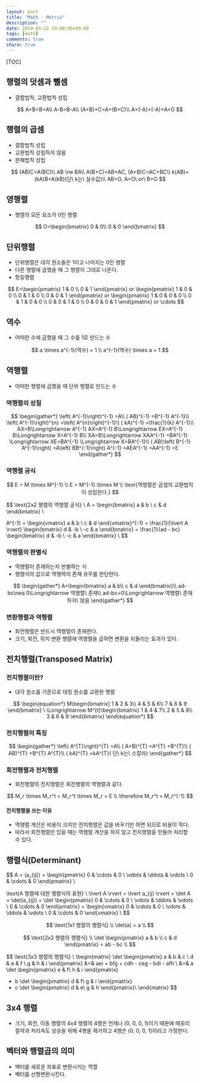 ```yaml
---
layout: post
title: "Math - Matrix"
description: ""
date: 2019-03-22 19:00:00+09:00
tags: [math]
comments: true
share: true
---
```



[TOC]



## 행렬의 덧셈과 뺄셈

- 결합법칙, 교환법칙 성립

$$
A+B=B+A\\
A-B=B-A\\
(A+B)+C=A+(B+C)\\
A+(-A)=(-A)+A=O
$$

## 행렬의 곱셈

- 결합법칙 성립
- 교환법칙 성립하지 않음
- 분해법칙 성립

$$
(AB)C=A(BC)\\
AB \ne BA\\
A(B+C)=AB+AC, (A+B)C=AC+BC\\
k(AB)=(kA)B=A(kB)(단\ k는\ 실수값)\\
AB=O, A=O\ or\ B=O
$$

## 영행렬

- 행렬의 모든 요소가 0인 행렬

$$
O=\begin{bmatrix}
0 & 0\\
0 & 0
\end{bmatrix}
$$



## 단위행렬

- 단위행렬은 대각 원소들은 1이고 나머지는 0인 행렬
- 다른 행렬에 곱했을 때 그 행렬이 그대로 나온다.
- 항등행렬

$$
E=\begin{pmatrix} 1 & 0 \\ 0 & 1 \end{pmatrix} or
\begin{pmatrix} 1 & 0 & 0 \\ 0 & 1 & 0 \\ 0 & 0 & 1 \end{pmatrix} or
\begin{pmatrix} 1 & 0 & 0 & 0 \\ 0 & 1 & 0 & 0 \\ 0 & 0 & 1 & 0 \\ 0 & 0 & 0 & 1 \end{pmatrix}
or \cdots
$$



## 역수

- 어떠한 수에 곱했을 때 그 수를 1로 만드는 수


$$
a \times a^{-1}(역수) = 1 \\
a^{-1}(역수) \times a = 1
$$


## 역행렬

- 어떠한 행렬에 곱했을 때 단위 행렬로 만드는 수

### 역행렬의 성질

$$
\begin{gather*}
\left( A^{-1}\right)^{-1} =A\\
( AB)^{-1} =B^{-1} A^{-1}\\
\left( A^{-1}\right)^{n} =\left( A^{n}\right)^{-1}\\
( kA)^{-1} =\frac{1}{k} A^{-1}\\
AX=B\Longrightarrow A^{-1} AX=A^{-1} B\Longrightarrow EX=A^{-1} B\Longrightarrow X=A^{-1} B\\
XA=B\Longrightarrow XAA^{-1} =BA^{-1} \Longrightarrow XE=BA^{-1} \Longrightarrow X=BA^{-1}\\
( AB)\left( B^{-1} A^{-1}\right) =A\left( BB^{-1}\right) A^{-1} =AEA^{-1} =AA^{-1} =E
\end{gather*}
$$



### 역행렬 공식

$$
E = M \times M^{-1} \\
E = M^{-1} \times M \\
\text{역행렬은 곱셈의 교환법칙이 성립한다.}
$$


$$
\text{2x2 행렬의 역행렬 공식} \\
A = \begin{bmatrix}
a & b \\
c & d
\end{bmatrix} \\

A^{-1} = \begin{vmatrix}
a & b \\
c & d
\end{vmatrix}^{-1}
= \frac{1}{\lvert A \rvert} \begin{bmatrix}
d & -b \\
-c & a
\end{bmatrix}
= \frac{1}{ad - bc} \begin{bmatrix}
d & -b \\
-c & a
\end{bmatrix} \\
$$



### 역행렬의 판별식

- 역행렬이 존재하는지 판별하는 식
- 행렬식의 값으로 역행력의 존재 유무를 판단한다.

$$
\begin{gather*}
A=\begin{bmatrix}
a & b\\
c & d
\end{bmatrix}\\
ad-bc\neq 0\Longrightarrow 역행렬\ 존재\\
ad-bc=0\Longrightarrow 역행렬\ 존재하지\ 않음
\end{gather*}
$$



### 변환행렬과 역행렬

- 회전행렬은 반드시 역행렬이 존재한다.
- 크기, 회전, 위치 변환 행렬에 역행렬을 곱하면 변환을 되돌리는 효과가 있다.



## 전치행렬(Transposed Matrix)

### 전치행렬이란?

- 대각 원소를 기준으로 대칭 원소를 교환한 행렬


$$
\begin{equation*}
M\begin{bmatrix}
1 & 2 & 3\\
4 & 5 & 6\\
7 & 8 & 9
\end{bmatrix} \ \Longrightarrow M^{t}\begin{bmatrix}
1 & 4 & 7\\
2 & 5 & 8\\
3 & 6 & 9
\end{bmatrix}
\end{equation*}
$$

### 전치행렬의 특징

$$
\begin{gather*}
\left( A^{T}\right)^{T} =A\\
( A+B)^{T} =A^{T} +B^{T}\\
( AB)^{T} =B^{T} A^{T}\\
( kA)^{T} =kA^{T}( 단\ k는\ 스칼라)
\end{gather*}
$$



### 회전행렬과 전치행렬

- 회전행렬의 전치행렬은 회전행렬의 역행렬과 같다.

$$
M_r \times M_r^t = M_r^t \times M_r = E \\
\therefore M_r^t = M_r^{-1}
$$


#### 전치행렬을 쓰는 이유

- 역행렬 계산은 비용이 크지만 전치행렬은 값을 바꾸기만 하면 되므로 비용이 작다.
- 따라서 회전행렬만 있을 때는 역행렬 계산을 하지 않고 전치행렬을 만들어 처리할 수 있다.




## 행렬식(Determinant)

$$
A = (a_{ij}) = \begin{pmatrix}
0 & \cdots & 0 \\
\vdots & \ddots & \vdots \\
0 & \cdots & 0
\end{pmatrix} \\

\text{A 행렬에 대한 행렬식의 표현} \\
\lvert A \rvert = 
\lvert a_{ij} \rvert = 
\det A = \det(a_{ij}) = 
\det \begin{pmatrix}
0 & \cdots & 0 \\
\vdots & \ddots & \vdots \\
0 & \cdots & 0
\end{pmatrix} = 
\begin{vmatrix}
0 & \cdots & 0 \\
\vdots & \ddots & \vdots \\
0 & \cdots & 0
\end{vmatrix} \\
$$



$$
\text{1x1 행렬의 행렬식} \\
\det(a) = a \\
$$



$$
\text{2x2 행렬의 행렬식} \\
\det \begin{pmatrix}
a & b \\
c & d
\end{pmatrix} = ab - bc \\
$$



$$
\text{3x3 행렬의 행렬식} \\
\begin{matrix}
\det \begin{pmatrix}
a & b & c \\
d & e & f \\
g & h & i
\end{pmatrix} &=& aei + bfg + cdh - ceg - bdi - afh \\
&=& a \det \begin{pmatrix}
e & f\\
h & i
\end{pmatrix}
- b \det \begin{pmatrix}
d & f\\
g & i
\end{pmatrix}
- c \det \begin{pmatrix}
d & e\\
g & h
\end{pmatrix}\\
\end{matrix}
$$





## 3x4 행렬

- 크기, 회전, 이동 행렬의 4x4 행렬의 4행은 언제나 (0, 0, 0, 1)이기 때문에 메모리 절약과 처리속도 상승을 위해 4행을 제거하고 4행은 (0, 0, 0, 1)이라고 가정한다.



## 벡터와 행렬곱의 의미

- 벡터를 새로운 좌표로 변환시키는 역할
- 벡터를 선형변환시킨다.

